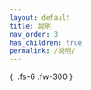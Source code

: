 ```yaml
---
layout: default
title: 說明
nav_order: 3
has_children: true
permalink: /說明/
---
```

 
{: .fs-6 .fw-300 }